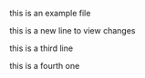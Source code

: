 this is an example file

this is a new line to view changes

this is a third line 

this is a fourth one